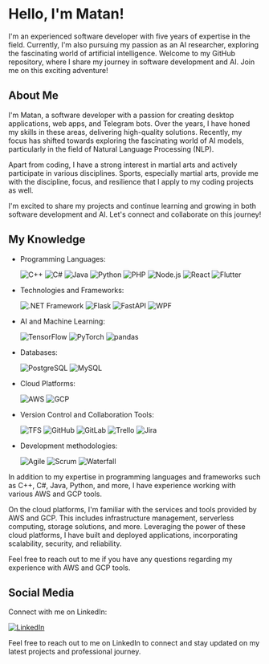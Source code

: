 
<!--
**MatanFc/MatanFc** is a ✨ _special_ ✨ repository because its `README.md` (this file) appears on your GitHub profile.

Here are some ideas to get you started:

- 🔭 I’m currently working on ...
- 🌱 I’m currently learning ...
- 👯 I’m looking to collaborate on ...
- 🤔 I’m looking for help with ...
- 💬 Ask me about ...
- 📫 How to reach me: ...
- 😄 Pronouns: ...
- ⚡ Fun fact: ...
-->


# Hello, I'm Matan!

I'm an experienced software developer with five years of expertise in the field. Currently, I'm also pursuing my passion as an AI researcher, exploring the fascinating world of artificial intelligence. Welcome to my GitHub repository, where I share my journey in software development and AI. Join me on this exciting adventure!


## About Me

I'm Matan, a software developer with a passion for creating desktop applications, web apps, and Telegram bots. Over the years, I have honed my skills in these areas, delivering high-quality solutions. Recently, my focus has shifted towards exploring the fascinating world of AI models, particularly in the field of Natural Language Processing (NLP).

Apart from coding, I have a strong interest in martial arts and actively participate in various disciplines. Sports, especially martial arts, provide me with the discipline, focus, and resilience that I apply to my coding projects as well.

I'm excited to share my projects and continue learning and growing in both software development and AI. Let's connect and collaborate on this journey!


## My Knowledge

- Programming Languages:
  
     ![C++](https://img.shields.io/badge/-C++-00599C?logo=c%2B%2B&logoColor=white)
     ![C#](https://img.shields.io/badge/-C%23-239120?logo=c-sharp&logoColor=white)
     ![Java](https://img.shields.io/badge/-Java-007396?logo=java&logoColor=white)
     ![Python](https://img.shields.io/badge/-Python-3776AB?logo=python&logoColor=white)
     ![PHP](https://img.shields.io/badge/-PHP-777BB4?logo=php&logoColor=white)
     ![Node.js](https://img.shields.io/badge/-Node.js-339933?logo=node.js&logoColor=white)
     ![React](https://img.shields.io/badge/-React-61DAFB?logo=react&logoColor=white)
     ![Flutter](https://img.shields.io/badge/-Flutter-02569B?logo=flutter&logoColor=white)

- Technologies and Frameworks: 

     ![.NET Framework](https://img.shields.io/badge/-.NET%20Framework-512BD4?logo=.net&logoColor=white)
     ![Flask](https://img.shields.io/badge/-Flask-000000?logo=flask&logoColor=white)
     ![FastAPI](https://img.shields.io/badge/-FastAPI-009688?logo=fastapi&logoColor=white)
     ![WPF](https://img.shields.io/badge/-WPF-5C2D91?logo=.net&logoColor=white)

- AI and Machine Learning: 
    
     ![TensorFlow](https://img.shields.io/badge/-TensorFlow-FF6F00?logo=tensorflow&logoColor=white)
     ![PyTorch](https://img.shields.io/badge/-PyTorch-EE4C2C?logo=pytorch&logoColor=white)
     ![pandas](https://img.shields.io/badge/-pandas-150458?logo=pandas&logoColor=white)

- Databases: 
    
     ![PostgreSQL](https://img.shields.io/badge/-PostgreSQL-336791?logo=postgresql&logoColor=white)
     ![MySQL](https://img.shields.io/badge/-MySQL-4479A1?logo=mysql&logoColor=white)

- Cloud Platforms: 
    
     ![AWS](https://img.shields.io/badge/-AWS-232F3E?logo=amazon-aws&logoColor=white)
     ![GCP](https://img.shields.io/badge/-GCP-4285F4?logo=google-cloud&logoColor=white)

- Version Control and Collaboration Tools:
    
     ![TFS](https://img.shields.io/badge/-TFS-5C2D91?logo=azure-devops&logoColor=white)
     ![GitHub](https://img.shields.io/badge/-GitHub-181717?logo=github&logoColor=white)
     ![GitLab](https://img.shields.io/badge/-GitLab-FCA121?logo=gitlab&logoColor=white)
     ![Trello](https://img.shields.io/badge/-Trello-0079BF?logo=trello&logoColor=white)
     ![Jira](https://img.shields.io/badge/-Jira-0052CC?logo=jira&logoColor=white)

- Development methodologies:

    ![Agile](https://img.shields.io/badge/-Agile-6CB33F?logo=agile&logoColor=white)
    ![Scrum](https://img.shields.io/badge/-Scrum-6CB33F?logo=scrum&logoColor=white)
    ![Waterfall](https://img.shields.io/badge/-Waterfall-004080?logo=waterfall&logoColor=white)

In addition to my expertise in programming languages and frameworks such as C++, C#, Java, Python, and more, I have experience working with various AWS and GCP tools.

On the cloud platforms, I'm familiar with the services and tools provided by AWS and GCP. This includes infrastructure management, serverless computing, storage solutions, and more. Leveraging the power of these cloud platforms, I have built and deployed applications, incorporating scalability, security, and reliability.

Feel free to reach out to me if you have any questions regarding my experience with AWS and GCP tools.


## Social Media

Connect with me on LinkedIn:

[![LinkedIn](https://img.shields.io/badge/LinkedIn-Connect-blue?logo=linkedin)](https://www.linkedin.com/in/matan-fchima)

Feel free to reach out to me on LinkedIn to connect and stay updated on my latest projects and professional journey.
